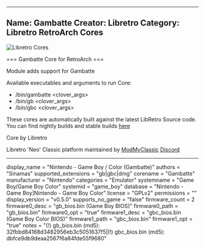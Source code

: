 -----------------------
Name: Gambatte
Creator: Libretro
Category: Libretro RetroArch Cores
-----------------------
![Libretro Cores](https://modmyclassic.com/wp-content/uploads/2020/06/LibRetroNeoCoresSmall.png)

=== Gambatte Core for RetroArch ===

Module adds support for Gambatte

Available executables and arguments to run Core:
- /bin/gambatte <rom> <clover_args>
- /bin/gb <rom> <clover_args>
- /bin/gbc <rom> <clover_args>

These cores are automatically built against the latest LibRetro Source code. You can find nightly builds and stable builds [here](https://modmyclassic.com/hmodcores)

Core by Libretro

Libretro 'Neo' Classic platform maintained by [ModMyClassic](https://modmyclassic.com) [Discord](https://modmyclassic.com/discord)

-----------------------

display_name = "Nintendo - Game Boy / Color (Gambatte)"
authors = "Sinamas"
supported_extensions = "gb|gbc|dmg"
corename = "Gambatte"
manufacturer = "Nintendo"
categories = "Emulator"
systemname = "Game Boy/Game Boy Color"
systemid = "game_boy"
database = "Nintendo - Game Boy|Nintendo - Game Boy Color"
license = "GPLv2"
permissions = ""
display_version = "v0.5.0"
supports_no_game = "false"
firmware_count = 2
firmware0_desc = "gb_bios.bin (Game Boy BIOS)"
firmware0_path = "gb_bios.bin"
firmware0_opt = "true"
firmware1_desc = "gbc_bios.bin (Game Boy Color BIOS)"
firmware1_path = "gbc_bios.bin"
firmware1_opt = "true"
notes = "(!) gb_bios.bin (md5): 32fbbd84168d3482956eb3c5051637f5|(!) gbc_bios.bin (md5): dbfce9db9deaa2567f6a84fde55f9680"
